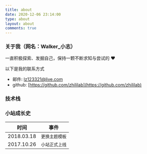 ```yaml
---
title: about
date: 2020-12-06 23:14:00
type: about
layout: about
comments: true
---
```


### 关于我（网名：Walker_小志）

一直积极探索、发掘自己，保持一颗不断求知与尝试的 ❤

以下是我的联系方式

- 邮件: lz123321@live.com
- github: [https://github.com/zhililab](https://github.com/zhililab)

### 技术栈


### 小站成长史

|时间            |事件                          
|----------------|-------------------------------
|2018.03.18      |`更换主题模板`            
|2017.10.26      |`小站正式上线`